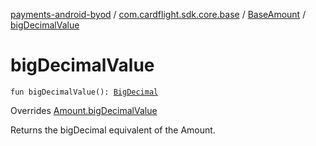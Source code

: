 [payments-android-byod](../../index.md) / [com.cardflight.sdk.core.base](../index.md) / [BaseAmount](index.md) / [bigDecimalValue](./big-decimal-value.md)

# bigDecimalValue

`fun bigDecimalValue(): `[`BigDecimal`](https://developer.android.com/reference/java/math/BigDecimal.html)

Overrides [Amount.bigDecimalValue](../../com.cardflight.sdk.core/-amount/big-decimal-value.md)

Returns the bigDecimal equivalent of the Amount.

